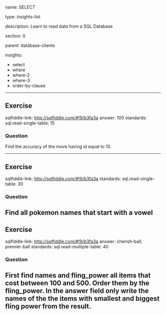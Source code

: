 name: SELECT

type: insights-list

description: Learn to read data from a SQL Database

section: 0

parent: database-clients

insights:
  - select
  - where
  - where-2
  - where-3
  - order-by-clause

---
## Exercise
sqlfiddle-link: http://sqlfiddle.com/#!9/b3fa3a
answer: 100
standards:
  sql.read-single-table: 15
### Question
Find the accuracy of the move having id equal to 10.

---
## Exercise
sqlfiddle-link: http://sqlfiddle.com/#!9/b3fa3a
standards:
  sql.read-single-table: 30
### Question
Find all pokemon names that start with a vowel
---
## Exercise
sqlfiddle-link: http://sqlfiddle.com/#!9/b3fa3a
answer: cherish-ball, premier-ball
standards:
  sql.read-multiple-table: 40
### Question
First find names and fling_power all items that cost between 100 and 500. Order them by the fling_power. In the answer field only write the names of the the items with smallest and biggest fling power from the result.
---
